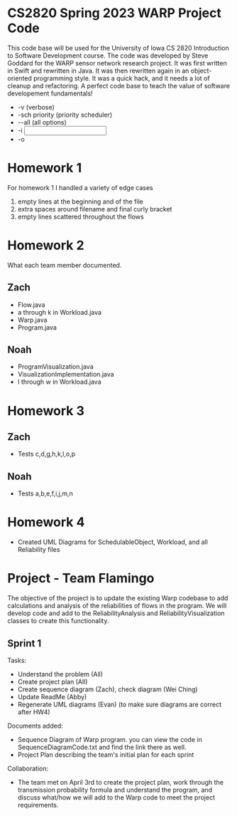 # CS2820 Spring 2023 WARP Project Code
This code base will be used for the University of Iowa CS 2820 Introduction to Software
Development course. The code was developed by Steve Goddard for the WARP sensor network 
research project. It was first written in Swift and rewritten in Java. It was then 
rewritten again in an object-oriented programming style. It was a quick
hack, and it needs a lot of cleanup and refactoring. A perfect code base to teach
the value of software developement fundamentals!
<br>

* -v (verbose)
* -sch priority (priority scheduler)
* --all (all options)
* -i <input file>
* -o <output folder>

# Homework 1

For homework 1 I handled a variety of edge cases

1. empty lines at the beginning and of the file
2. extra spaces around filename and final curly bracket
3. empty lines scattered throughout the flows

# Homework 2

What each team member documented.

## Zach

* Flow.java
* a through k in Workload.java
* Warp.java
* Program.java

## Noah

* ProgramVisualization.java
* VisualizationImplementation.java
* l through w in Workload.java

# Homework 3

## Zach

* Tests c,d,g,h,k,l,o,p

## Noah

* Tests a,b,e,f,i,j,m,n

# Homework 4

* Created UML Diagrams for SchedulableObject, Workload, and all Reliability files

# Project - Team Flamingo
The objective of the project is to update the existing Warp codebase to add calculations and analysis of the reliabilities of flows in the program. We will develop code and add to the ReliabilityAnalysis and ReliabilityVisualization classes to create this functionality.

## Sprint 1
Tasks:
* Understand the problem (All)
* Create project plan (All)
* Create sequence diagram (Zach), check diagram (Wei Ching)
* Update ReadMe (Abby)
* Regenerate UML diagrams (Evan) (to make sure diagrams are correct after HW4)

Documents added: 
* Sequence Diagram of Warp program. you can view the code in SequenceDiagramCode.txt and find the link there as well.
* Project Plan describing the team's initial plan for each sprint

Collaboration:
* The team met on April 3rd to create the project plan, work through the transmission probability formula and understand the program, and discuss what/how we will add to the Warp code to meet the project requirements.



